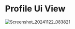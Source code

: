 
# Profile Ui View 

![Screenshot_20241122_083821](https://github.com/user-attachments/assets/d2d4306b-269d-4872-a58b-922319198641)
